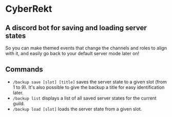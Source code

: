 # CyberRekt

## A discord bot for saving and loading server states

So you can make themed events that change the channels and roles to align with it, and easily go back to your default server mode later on!

## Commands

- `/backup save [slot] [title]` saves the server state to a given slot (from 1 to 9). It's also possible to give the backup a title for easy identification later.
- `/backup list` displays a list of all saved server states for the current guild.
- `/backup load [slot]` loads the server state from a given slot.